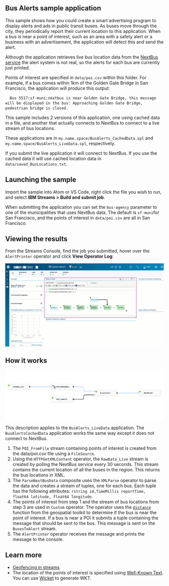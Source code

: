 
## Bus Alerts sample application
This sample shows how you could create a smart advertising program to display alerts and ads in public transit buses. As buses move through the city, they periodically report their current location to this application. When a bus is near a point of interest, such as an area with a safety alert or a business with an advertisement, the application will detect this and send the alert.


Although the application retrieves live bus location data from the [NextBus service](https://www.nextbus.com) the alert system is not real, so the alerts for each bus are currently just printed.

Points of interest are specified in `data/poi.csv` within this folder.
For example, if a bus comes within 1km of the Golden Gate Bridge in San Francisco, the application will produce this output:

      Bus 5517:sf-muni:nextbus is near Golden Gate Bridge, this message will be displayed in the bus: Approaching Golden Gate Bridge, pedestrian bridge is closed.



This sample includes 2 versions of this application, one using cached data in a file, and another that actually connects to NextBus to connect to a live stream of bus locations.

These applications are in `my.name.space/BusAlerts_CachedData.spl` and `my.name.space/BusAlerts_LiveData.spl`, respectively.


If you submit the live application it will connect to NextBus. If you use the cached data it will use cached location data in `data/saved_BusLocations.txt`.


## Launching the sample

Import the sample into Atom or VS Code, right click the file you wish to run, and  select **IBM Streams > Build and submit job**.

When submitting the application you can set the `bus-agency` parameter to one of the municipalities that uses NextBus data. The default is `sf-muni`for San Francisco, and the points of interest in `data/poi.csv` are all in San Francisco.


## Viewing the results

From the Streams Console, find the job you submitted, hover over the `AlertPrinter` operator and click **View Operator Log**:

![Image showing how to view results of the app](img/viewresults.gif)


## How it works

![application graph](img/graph.png)

This description applies to the `BusAlerts_LiveData` application. The `BusAlertsCachedData` application works the same way except it does not connect to NextBus.
1. The `POI_FromFile` stream containing points of interest is created from the data/poi.csv file using a `FileSource`.
2. Using the `HTTPGetXMLContent` operator, the `RawData_Live` stream is created by polling the NextBus service every 30 seconds. This stream contains the current location of all the buses in the region. This returns the bus locations in XML.
3. The `ParseNextBusData` composite uses the `XMLParse` operator to parse the data and creates a stream of tuples, one for each bus. Each tuple has the following attributes: `rstring id,TimeMillis reportTime, float64 latitude, float64 longitude`.
4. The points of interest from step 1 and the stream of bus locations from step 3 are used in `Custom` operator. The operator uses the [`distance`](https://www.ibm.com/support/knowledgecenter/SSCRJU_4.3.0/com.ibm.streams.toolkits.doc/spldoc/dita/tk$com.ibm.streams.geospatial/fj$com.ibm.streams.geospatial.st.html) function from the geospatial toolkit to determine if the bus is near the point of interest.  If a bus is near a POI it submits a tuple containing the message that should be sent to the bus. This message is sent on the `BusesToAlert` stream.
5. The `AlertPrinter` operator receives the message and prints the message to the console.



## Learn more

- [Geofencing in streams](https://developer.ibm.com/streamsdev/docs/common-patterns-tracking-moving-objects-streams-part-2-geofencing/)
- The location of the points of interest is specified using [Well-Known Text](https://en.wikipedia.org/wiki/Well-known_text_representation_of_geometry). You can use [Wicket](http://arthur-e.github.io/Wicket/sandbox-gmaps3.html) to generate WKT.
